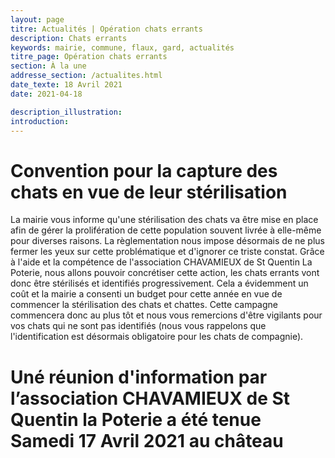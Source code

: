 ```yaml
---
layout: page
titre: Actualités | Opération chats errants
description: Chats errants
keywords: mairie, commune, flaux, gard, actualités
titre_page: Opération chats errants
section: À la une
addresse_section: /actualites.html
date_texte: 18 Avril 2021
date: 2021-04-18

description_illustration: 
introduction: 
---
```


# Convention pour la capture des chats en vue de leur stérilisation
La mairie vous informe qu'une stérilisation des chats va être mise en place afin de gérer la prolifération de cette population souvent livrée à elle-même pour diverses raisons. La règlementation nous impose désormais de ne plus fermer les yeux sur cette problématique et d'ignorer ce triste constat. Grâce à l'aide et la compétence de l'association CHAVAMIEUX de St Quentin La Poterie, nous allons pouvoir concrétiser cette action, les chats errants vont donc être stérilisés et identifiés progressivement. Cela a évidemment un coût et la mairie a consenti un budget pour cette année en vue de commencer la stérilisation des chats et chattes. Cette campagne commencera donc au plus tôt et nous vous remercions d'être vigilants pour vos chats qui ne sont pas identifiés (nous vous rappelons que l'identification est désormais obligatoire pour les chats de compagnie).

# Uné réunion d'information par l’association CHAVAMIEUX de St Quentin la Poterie a été tenue Samedi 17 Avril 2021 au château
